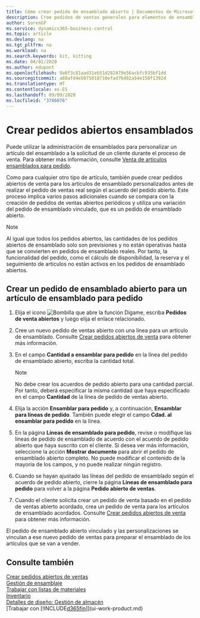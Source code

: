 ```yaml
---
title: Cómo crear pedido de ensamblado abierto | Documentos de Microsoft
description: Cree pedidos de ventas generales para elementos de ensamblado personalizados antes de realizar periódicamente los pedidos de ventas reales según el acuerdo de pedido abierto.
author: SorenGP
ms.service: dynamics365-business-central
ms.topic: article
ms.devlang: na
ms.tgt_pltfrm: na
ms.workload: na
ms.search.keywords: kit, kitting
ms.date: 04/01/2020
ms.author: edupont
ms.openlocfilehash: 9a0f3c81aad31eb51d282479e56acbfc935bf1dd
ms.sourcegitcommit: a80afd4e5075018716efad76d82a54e158f1392d
ms.translationtype: HT
ms.contentlocale: es-ES
ms.lasthandoff: 09/09/2020
ms.locfileid: "3786076"
---
```

# <a name="create-blanket-assembly-orders"></a>Crear pedidos abiertos ensamblados
Puede utilizar la administración de ensamblados para personalizar un artículo del ensamblado a la solicitud de un cliente durante el proceso de venta. Para obtener más información, consulte [Venta de artículos ensamblados para pedido](assembly-how-to-sell-items-assembled-to-order.md).  

 Como para cualquier otro tipo de artículo, también puede crear pedidos abiertos de venta para los artículos de ensamblado personalizados antes de realizar el pedido de ventas real según el acuerdo del pedido abierto. Este proceso implica varios pasos adicionales cuando se compara con la creación de pedidos de ventas abiertos periódicos y utiliza una variación del pedido de ensamblado vinculado, que es un pedido de ensamblado abierto.

> [!NOTE]  
>  Al igual que todos los pedidos abiertos, las cantidades de los pedidos abiertos de ensamblado solo son previsiones y no están operativas hasta que se convierten en pedidos de ensamblado reales. Por tanto, la funcionalidad del pedido, como el cálculo de disponibilidad, la reserva y el seguimiento de artículos no están activos en los pedidos de ensamblado abiertos.  

## <a name="to-create-a-blanket-assembly-order-for-an-assemble-to-order-item"></a>Crear un pedido de ensamblado abierto para un artículo de ensamblado para pedido  
1. Elija el icono ![Bombilla que abre la función Dígame](media/ui-search/search_small.png "Dígame qué desea hacer"), escriba **Pedidos de venta abiertos** y luego elija el enlace relacionado.  
2. Cree un nuevo pedido de ventas abierto con una línea para un artículo de ensamblado. Consulte [Crear pedidos abiertos de venta](sales-how-to-create-blanket-sales-orders.md) para obtener más información.  
3. En el campo **Cantidad a ensamblar para pedido** en la línea del pedido de ensamblado abierto, escriba la cantidad total.

    > [!NOTE]  
    >  No debe crear los acuerdos de pedido abierto para una cantidad parcial. Por tanto, deberá especificar la misma cantidad que haya especificado en el campo **Cantidad** de la línea de pedido de ventas abierto.  

4. Elija la acción **Ensamblar para pedido** y, a continuación, **Ensamblar para líneas de pedido**. También puede elegir el campo **Cdad. al ensamblar para pedido** en la línea.  
5. En la página **Líneas de ensamblado para pedido**, revise o modifique las líneas de pedido de ensamblado de acuerdo con el acuerdo de pedido abierto que haya suscrito con el cliente. Si desea ver más información, seleccione la acción **Mostrar documento** para abrir el pedido de ensamblado abierto completo. No puede modificar el contenido de la mayoría de los campos, y no puede realizar ningún registro.  
6. Cuando se hayan ajustado las líneas del pedido de ensamblado según el acuerdo de pedido abierto, cierre la página **Líneas de ensamblado para pedido** para volver a la página **Pedido abierto de ventas**.  
7. Cuando el cliente solicita crear un pedido de venta basado en el pedido de ventas abierto acordado, crea un pedido de venta para los artículos de ensamblado acordados. Consulte [Crear pedidos abiertos de venta](sales-how-to-create-blanket-sales-orders.md) para obtener más información.

El pedido de ensamblado abierto vinculado y las personalizaciones se vinculan a ese nuevo pedido de ventas para preparar el ensamblado de los artículos que se van a vender.  

## <a name="see-also"></a>Consulte también
[Crear pedidos abiertos de ventas](sales-how-to-create-blanket-sales-orders.md)  
[Gestión de ensamblaje](assembly-assemble-items.md)  
[Trabajar con listas de materiales](inventory-how-work-BOMs.md)  
[Inventario](inventory-manage-inventory.md)  
[Detalles de diseño: Gestión de almacén](design-details-warehouse-management.md)  
[Trabajar con [!INCLUDE[d365fin](includes/d365fin_md.md)]](ui-work-product.md)
